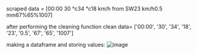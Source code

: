 scraped data = [00:00 30 °c34 °c18 km/h from SW23 km/h0.5 mm67%65%1007]

after performing the cleaning function
clean data= ['00:00', '30', '34', '18', '23', '0.5', '67', '65', '1007']

making a dataframe and storing values:
![image](https://user-images.githubusercontent.com/53135035/120796561-94d96080-c558-11eb-831b-eb428d883d5b.png)
